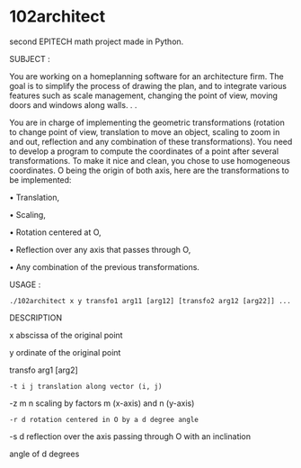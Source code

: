 # 102architect
second EPITECH math project made in Python.


SUBJECT :

You are working on a homeplanning software for an architecture firm. The goal is to simplify the process of
drawing the plan, and to integrate various features such as scale management, changing the point of view,
moving doors and windows along walls. . .

You are in charge of implementing the geometric transformations (rotation to change point of view, translation to move an object, scaling to zoom in and out, reflection
and any combination of these transformations).
You need to develop a program to compute the coordinates of a point after several transformations. To
make it nice and clean, you chose to use homogeneous coordinates. O being the origin of both axis, here
are the transformations to be implemented:

  • Translation,
  
  • Scaling,
  
  • Rotation centered at O,
  
  • Reflection over any axis that passes through O,
  
  • Any combination of the previous transformations.
  

USAGE :

    ./102architect x y transfo1 arg11 [arg12] [transfo2 arg12 [arg22]] ...
    
DESCRIPTION

  x abscissa of the original point
  
  y ordinate of the original point
  
  transfo arg1 [arg2]
  
    -t i j translation along vector (i, j)
    
   -z m n scaling by factors m (x-axis) and n (y-axis)
   
    -r d rotation centered in O by a d degree angle
    
   -s d reflection over the axis passing through O with an inclination
   
   angle of d degrees
